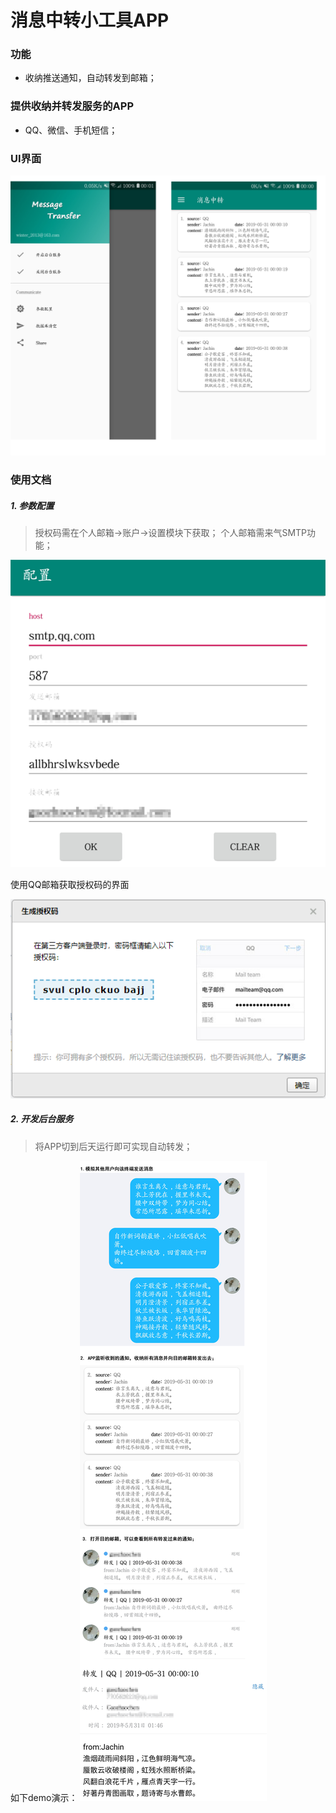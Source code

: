 # 消息中转小工具APP



### 功能
* 收纳推送通知，自动转发到邮箱；


### 提供收纳并转发服务的APP
* QQ、微信、手机短信；


### UI界面
![Image text](https://github.com/JachinGao/SMSRelay/blob/master/picture/UI.png)

### 使用文档

##### 1. 参数配置
> 授权码需在个人邮箱->账户->设置模块下获取；
> 个人邮箱需来气SMTP功能；

![Image text](https://github.com/JachinGao/SMSRelay/blob/master/picture/config.png)


使用QQ邮箱获取授权码的界面

![Image text](https://github.com/JachinGao/SMSRelay/blob/master/picture/code.png)

##### 2. 开发后台服务
>将APP切到后天运行即可实现自动转发；

如下demo演示：
![Image text](https://github.com/JachinGao/SMSRelay/blob/master/picture/display_3.png)